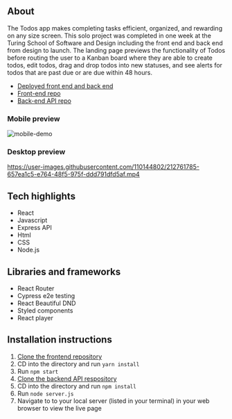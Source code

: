 ## About

The Todos app makes completing tasks efficient, organized, and rewarding on any size screen. This solo project was completed in one week at the Turing School of Software and Design including the front end and back end from design to launch. The landing page previews the functionality of Todos before routing the user to a Kanban board where they are able to create todos, edit todos, drag and drop todos into new statuses, and see alerts for todos that are past due or are due within 48 hours.
 - [Deployed front end and back end](https://todos-tau-nine.vercel.app/) 
 - [Front-end repo](https://github.com/nalito223/todos)
 - [Back-end API repo](https://github.com/nalito223/api-todos)

### Mobile preview
![mobile-demo](https://user-images.githubusercontent.com/110144802/213944645-7789675b-7a54-462a-9427-850f3c84b0fa.gif)

### Desktop preview
https://user-images.githubusercontent.com/110144802/212761785-657ea1c5-e764-48f5-975f-ddd791dfd5af.mp4

## Tech highlights
- React
- Javascript
- Express API
- Html 
- CSS
- Node.js

## Libraries and frameworks
- React Router
- Cypress e2e testing
- React Beautiful DND
- Styled components 
- React player 

## Installation instructions
1. [Clone the frontend repository](https://github.com/nalito223/todos)
2. CD into the directory and run `yarn install`
3. Run `npm start`
4. [Clone the backend API respository](https://github.com/nalito223/api-todos)
5. CD into the directory and run `npm install`
6. Run `node server.js`
7. Navigate to to your local server (listed in your terminal) in your web browser to view the live page
